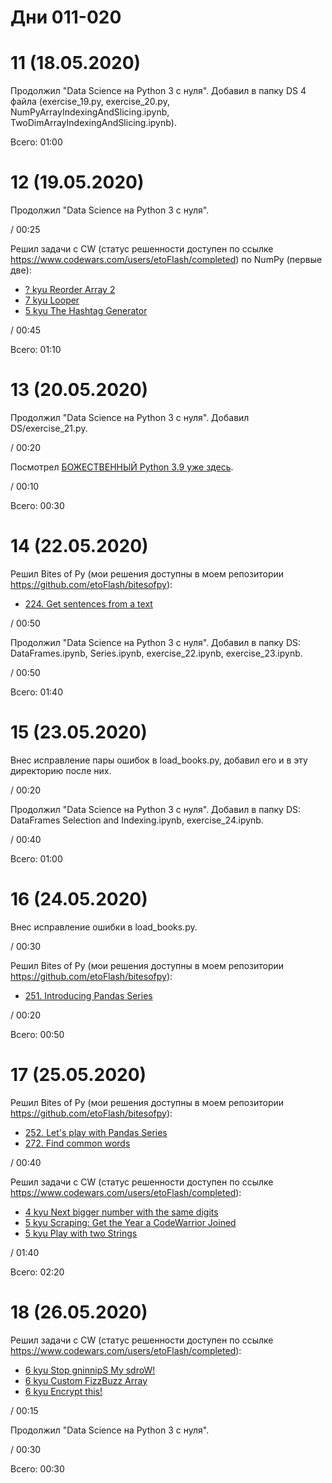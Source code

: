 # Дни 011-020

# 11 (18.05.2020)

Продолжил "Data Science на Python 3 с нуля". Добавил в папку DS 4 файла (exercise_19.py, exercise_20.py, NumPyArrayIndexingAndSlicing.ipynb, TwoDimArrayIndexingAndSlicing.ipynb).

Всего: 01:00

# 12 (19.05.2020)

Продолжил "Data Science на Python 3 с нуля".

/ 00:25

Решил задачи с CW (статус решенности доступен по ссылке https://www.codewars.com/users/etoFlash/completed) по NumPy (первые две):

* [? kyu Reorder Array 2](https://www.codewars.com/kata/5a48fab7bdb9b5b3690009b6)
* [7 kyu Looper](https://www.codewars.com/kata/5a35f08b9e5f4923790010dc)
* [5 kyu The Hashtag Generator](https://www.codewars.com/kata/52449b062fb80683ec000024)

/ 00:45

Всего: 01:10

# 13 (20.05.2020)

Продолжил "Data Science на Python 3 с нуля". Добавил DS/exercise_21.py.

/ 00:20

Посмотрел [БОЖЕСТВЕННЫЙ Python 3.9 уже здесь](https://youtu.be/HrGg6KTJwhA).

/ 00:10

Всего: 00:30

# 14 (22.05.2020)

Решил Bites of Py (мои решения доступны в моем репозитории https://github.com/etoFlash/bitesofpy):

* [224. Get sentences from a text](https://codechalleng.es/bites/224/)

/ 00:50

Продолжил "Data Science на Python 3 с нуля". Добавил в папку DS: DataFrames.ipynb, Series.ipynb, exercise_22.ipynb, exercise_23.ipynb.

/ 00:50

Всего: 01:40

# 15 (23.05.2020)

Внес исправление пары ошибок в load_books.py, добавил его и в эту директорию после них.

/ 00:20

Продолжил "Data Science на Python 3 с нуля". Добавил в папку DS: DataFrames Selection and Indexing.ipynb, exercise_24.ipynb.

/ 00:40

Всего: 01:00

# 16 (24.05.2020)

Внес исправление ошибки в load_books.py.

/ 00:30

Решил Bites of Py (мои решения доступны в моем репозитории https://github.com/etoFlash/bitesofpy):

* [251. Introducing Pandas Series](https://codechalleng.es/bites/251/)

/ 00:20

Всего: 00:50

# 17 (25.05.2020)

Решил Bites of Py (мои решения доступны в моем репозитории https://github.com/etoFlash/bitesofpy):

* [252. Let's play with Pandas Series](https://codechalleng.es/bites/252/)
* [272. Find common words](https://codechalleng.es/bites/272/)

/ 00:40

Решил задачи с CW (статус решенности доступен по ссылке https://www.codewars.com/users/etoFlash/completed):

* [4 kyu Next bigger number with the same digits](https://www.codewars.com/kata/55983863da40caa2c900004e)
* [5 kyu Scraping: Get the Year a CodeWarrior Joined](https://www.codewars.com/kata/58ab2ed1acbab2eacc00010e)
* [5 kyu Play with two Strings](https://www.codewars.com/kata/56c30ad8585d9ab99b000c54)

/ 01:40

Всего: 02:20

# 18 (26.05.2020)

Решил задачи с CW (статус решенности доступен по ссылке https://www.codewars.com/users/etoFlash/completed):

* [6 kyu Stop gninnipS My sdroW!](https://www.codewars.com/kata/5264d2b162488dc400000001)
* [6 kyu Custom FizzBuzz Array](https://www.codewars.com/kata/5355a811a93a501adf000ab7)
* [6 kyu Encrypt this!](https://www.codewars.com/kata/5848565e273af816fb000449)

/ 00:15

Продолжил "Data Science на Python 3 с нуля".

/ 00:30

Всего: 00:30
